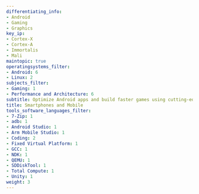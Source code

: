 ```yaml
---
differentiating_info:
- Android
- Gaming
- Graphics
key_ip:
- Cortex-X
- Cortex-A
- Immortalis
- Mali
maintopic: true
operatingsystems_filter:
- Android: 6
- Linux: 2
subjects_filter:
- Gaming: 1
- Performance and Architecture: 6
subtitle: Optimize Android apps and build faster games using cutting-edge Arm tech
title: Smartphones and Mobile
tools_software_languages_filter:
- 7-Zip: 1
- adb: 1
- Android Studio: 1
- Arm Mobile Studio: 1
- Coding: 2
- Fixed Virtual Platform: 1
- GCC: 1
- NDK: 1
- QEMU: 1
- SDDiskTool: 1
- Total Compute: 1
- Unity: 1
weight: 3
---
```

